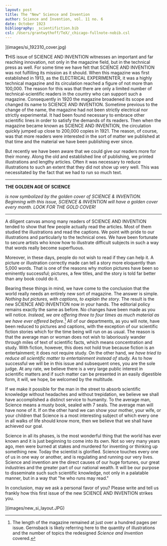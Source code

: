 ```yaml
---
layout: post
title: The "New" Science and Invention
author: Science and Invention, vol. 11 no. 6
date: October 1923
bibliography: _scientifiction.bib
csl: /Users/grantwythoff/TeX/_chicago-fullnote-nobib.csl
---
```


](images/si_192310_cover.jpg)

**T**HIS issue of SCIENCE AND INVENTION witnesses an important and far reaching innovation, not only in the magazine field, but in the technical press as well.  For some time we have felt that SCIENCE AND INVENTION was not fulfilling its mission as it should.  When this magazine was first established in 1913, as the ELECTRICAL EXPERIMENTER, it was a highly technical magazine and its circulation reached a figure of not more than 100,000.  The reason for this was that there are only a limited number of technical-scientific readers in the country who can support such a magazine.  Consequently in 1920 the magazine broadened its scope and changed its name to SCIENCE AND INVENTION.  Sometime previous to the change of the name, the magazine had not been strictly electrical nor strictly experimental.  It had been found necessary to embrace other scientific lines in order to satisfy the demands of its readers.  Then when the magazine became known as SCIENCE AND INVENTION, the circulation quickly jumped up close to 200,000 copies in 1921.  The reason, of course, was that more readers were interested in the sort of matter we published at that time and the material we have been publishing ever since.

But recently we have been aware that we could give our readers more for their money.  Along the old and established line of publishing, we printed illustrations and lengthy articles.  Often it was necessary to reduce illustrations to such an extent that they did not show up very well.  This was necessitated by the fact that we had to run so much text.

* * * * * * * * 

**THE GOLDEN AGE OF SCIENCE**

*is now symbolized by the golden cover of SCIENCE \& INVENTION.  Beginning with this issue, SCIENCE \& INVENTION will have a golden cover every month.  LOOK FOR THE GOLD COVER!*

* * * * * * * * 

A diligent canvas among many readers of SCIENCE AND INVENTION tended to show that few people actually read the articles.  Most of them studied the illustrations and read the captions.  We point with pride to our illustrations and particularly to the technical ones.  We have been fortunate to secure artists who know how to illustrate difficult subjects in such a way that words really become superfluous.

Moreover, in these days, people do not wish to read if they can help it.  A picture or illustration correctly made can tell a story more eloquently than 5,000 words.  That is one of the reasons why motion pictures have been so eminently successful; pictures, a few titles, and the story is told far better than any book could do it.

Bearing these things in mind, we have come to the conclusion that the world really needs an entirely new sort of magazine.  The answer is simple.  *Nothing but pictures, with captions, to explain the story.*  The result is the new SCIENCE AND INVENTION now in your hands.  The editorial policy remains exactly the same as before.  No changes have been made as you will notice.  *Instead, we are offering three to four times as much material as we have ever offered before.*[^lngt]  All of our departments, as you will note, have been reduced to pictures and captions, with the exception of our scientific fiction stories which for the time being will run on as usual.  The reason is that the average man or woman does not wish to laboriously wander through miles of text of scientific facts, which means concentration and study.  With fiction, however, this does not hold true because fiction is an entertainment; it does not require study.  On the other hand, *we have tried to reduce all scientific matter to entertainment instead of study.*  As to how successful we will be in this issue and subsequent ones, you are the sole judge.  At any rate, we believe there is a very large public interest in scientific matters and if such matter can be presented in an easily digestible form, it will, we hope, be welcomed by the multitude.

If we make it possible for the man in the street to absorb scientific knowledge without headaches and without trepidation, we believe we shall have accomplished a distinct service to humanity.  To the average man, Science means a musty book, sealed with 7 seals.  The average man will have none of it.  If on the other hand we can show your mother, your wife, or your children that Science is a most interesting subject of which every one in all walks of life should know more, then we believe that we shall have achieved our goal.

Science in all its phases, is the most wonderful thing that the world has ever known and it is just beginning to come into its own.  Not so very many years ago, men were burned at stakes and murdered for inventing or thinking up something new.  Today the scientist is glorified.  Science touches every one of us in one way or another, and is regulating and running our very lives.  Science and invention are the direct causes of our huge fortunes, our great industries and the greater part of our national wealth.  It will be our purpose to disseminate such such scientific knowledge, not only in a palatable manner, but in a way that "he who runs may read."

In conclusion, may we ask a personal favor of you?  Please write and tell us frankly how this first issue of the new SCIENCE AND INVENTION strikes you.

](images/new_si_layout.JPG)

[^lngt]:  The length of the magazine remained at just over a hundred pages per issue. Gernsback is likely referring here to the quantity of illustrations and the number of topics the redesigned *Science and Invention* covered.